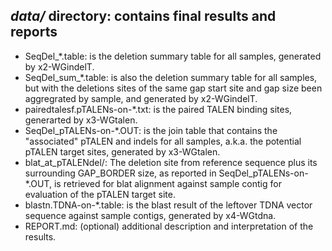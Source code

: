## *data/* directory: contains final results and reports
* SeqDel_\*.table: is the deletion summary table for all samples, generated by x2-WGindelT. 
* SeqDel_sum_\*.table: is also the deletion summary table for all samples, but with the deletions sites of the same gap start site and gap size been aggregrated by sample, and generated by x2-WGindelT.
* pairedtalesf.pTALENs-on-\*.txt: is the paired TALEN binding sites, generarted by x3-WGtalen.
* SeqDel_pTALENs-on-\*.OUT: is the join table that contains the "associated" pTALEN and indels for all samples, a.k.a. the potential pTALEN target sites, generated by x3-WGtalen.
* blat_at_pTALENdel/: The deletion site from reference sequence plus its surrounding GAP_BORDER size, as reported in SeqDel_pTALENs-on-*.OUT, is retrieved for blat alignment against sample contig for evaluation of the pTALEN target site.
* blastn.TDNA-on-\*.table: is the blast result of the leftover TDNA vector sequence against sample contigs, generated by x4-WGtdna.
* REPORT.md: (optional) additional description and interpretation of the results. 
